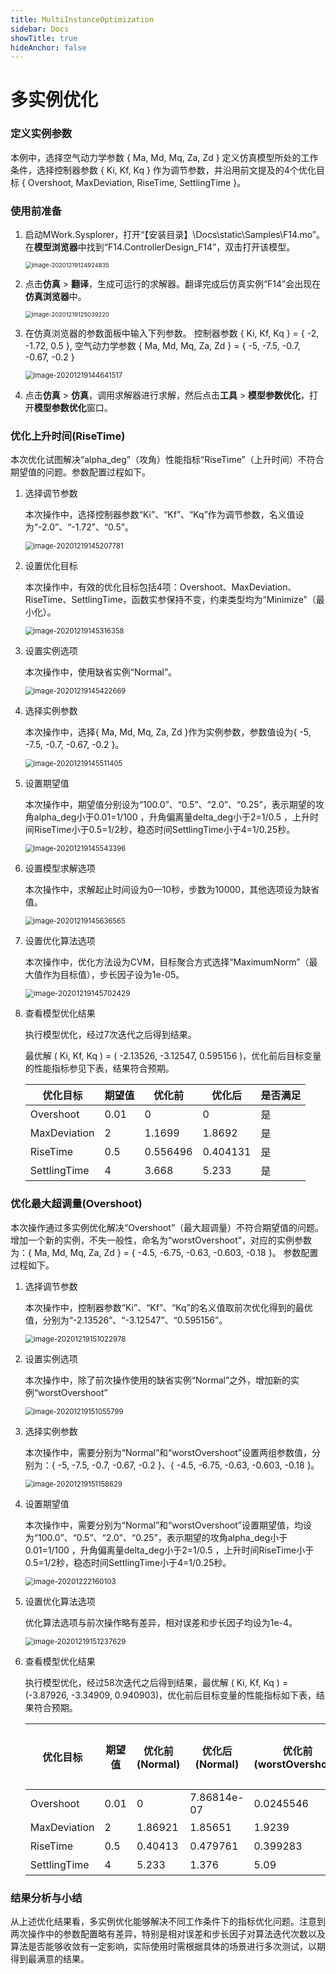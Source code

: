 ```yaml
---
title: MultiInstanceOptimization
sidebar: Docs
showTitle: true
hideAnchor: false
---
```

# 多实例优化

### 定义实例参数

本例中，选择空气动力学参数 { Ma, Md, Mq, Za, Zd } 定义仿真模型所处的工作条件，选择控制器参数 { Ki, Kf, Kq } 作为调节参数，并沿用前文提及的4个优化目标 { Overshoot, MaxDeviation, RiseTime, SettlingTime }。

### 使用前准备

1. 启动MWork.Sysplorer，打开“【安装目录】\Docs\static\Samples\F14.mo”。在**模型浏览器**中找到“F14.ControllerDesign_F14”，双击打开该模型。

   <img src="MultiInstanceOptimization.assets/image-20201219124924835.png" alt="image-20201219124924835" style="zoom:67%;" />

2. 点击**仿真** > **翻译**，生成可运行的求解器。翻译完成后仿真实例“F14”会出现在**仿真浏览器**中。

   <img src="MultiInstanceOptimization.assets/image-20201219125039220.png" alt="image-20201219125039220" style="zoom:67%;" />

3. 在仿真浏览器的参数面板中输入下列参数。
   控制器参数 { Ki, Kf, Kq } = { -2, -1.72, 0.5 },
   空气动力学参数 { Ma, Md, Mq, Za, Zd } = { -5, -7.5, -0.7, -0.67, -0.2 }
   
   <img src="MultiInstanceOptimization.assets/image-20201219144641517.png" alt="image-20201219144641517" style="zoom:80%;" />
   
4. 点击**仿真** > **仿真**，调用求解器进行求解，然后点击**工具** > **模型参数优化**，打开**模型参数优化**窗口。

### 优化上升时间(RiseTime)

本次优化试图解决“alpha_deg”（攻角）性能指标“RiseTime”（上升时间）不符合期望值的问题。参数配置过程如下。

1. 选择调节参数

   本次操作中，选择控制器参数“Ki”、“Kf”、“Kq”作为调节参数，名义值设为“-2.0”、“-1.72”、“0.5”。

   <img src="MultiInstanceOptimization.assets/image-20201219145207781.png" alt="image-20201219145207781" style="zoom: 80%;" />

2. 设置优化目标

   本次操作中，有效的优化目标包括4项：Overshoot、MaxDeviation、RiseTime、SettlingTime，函数实参保持不变，约束类型均为“Minimize”（最小化）。

   <img src="MultiInstanceOptimization.assets/image-20201219145316358.png" alt="image-20201219145316358" style="zoom: 80%;" />

3. 设置实例选项

   本次操作中，使用缺省实例“Normal”。

   <img src="MultiInstanceOptimization.assets/image-20201219145422669.png" alt="image-20201219145422669" style="zoom:80%;" />

4. 选择实例参数

   本次操作中，选择{ Ma, Md, Mq, Za, Zd }作为实例参数，参数值设为{ -5, -7.5, -0.7, -0.67, -0.2 }。

   <img src="MultiInstanceOptimization.assets/image-20201219145511405.png" alt="image-20201219145511405" style="zoom:80%;" />

5. 设置期望值

   本次操作中，期望值分别设为“100.0”、“0.5”、“2.0”、“0.25”，表示期望的攻角alpha_deg小于0.01=1/100 ，升角偏离量delta_deg小于2=1/0.5 ，上升时间RiseTime小于0.5=1/2秒，稳态时间SettlingTime小于4=1/0.25秒。

   <img src="MultiInstanceOptimization.assets/image-20201219145543396.png" alt="image-20201219145543396" style="zoom:80%;" />

6. 设置模型求解选项

   本次操作中，求解起止时间设为0—10秒，步数为10000，其他选项设为缺省值。

   <img src="MultiInstanceOptimization.assets/image-20201219145636565.png" alt="image-20201219145636565" style="zoom:80%;" />

7. 设置优化算法选项

   本次操作中，优化方法设为CVM，目标聚合方式选择“MaximumNorm”（最大值作为目标值），步长因子设为1e-05。

   <img src="MultiInstanceOptimization.assets/image-20201219145702429.png" alt="image-20201219145702429" style="zoom:84%;" />

8. 查看模型优化结果

   执行模型优化，经过7次迭代之后得到结果。

   最优解 ( Ki, Kf, Kq ) = ( -2.13526, -3.12547, 0.595156 )，优化前后目标变量的性能指标参见下表，结果符合预期。

   | 优化目标     | 期望值 | 优化前   | 优化后   | 是否满足 |
   | ------------ | ------ | -------- | -------- | -------- |
   | Overshoot    | 0.01   | 0        | 0        | 是       |
   | MaxDeviation | 2      | 1.1699   | 1.8692   | 是       |
   | RiseTime     | 0.5    | 0.556496 | 0.404131 | 是       |
   | SettlingTime | 4      | 3.668    | 5.233    | 是       |

### 优化最大超调量(Overshoot)

本次操作通过多实例优化解决“Overshoot”（最大超调量）不符合期望值的问题。增加一个新的实例，不失一般性，命名为“worstOvershoot”，对应的实例参数为：{ Ma, Md, Mq, Za, Zd } = { -4.5, -6.75, -0.63, -0.603, -0.18 }。
参数配置过程如下。

1. 选择调节参数

   本次操作中，控制器参数“Ki”、“Kf”、“Kq”的名义值取前次优化得到的最优值，分别为“-2.13526”、“-3.12547”、“0.595156”。

   <img src="MultiInstanceOptimization.assets/image-20201219151022978.png" alt="image-20201219151022978" style="zoom:82%;" />

2. 设置实例选项

   本次操作中，除了前次操作使用的缺省实例“Normal”之外，增加新的实例“worstOvershoot”

   <img src="MultiInstanceOptimization.assets/image-20201219151055799.png" alt="image-20201219151055799" style="zoom:80%;" />

3. 选择实例参数

   本次操作中，需要分别为“Normal”和“worstOvershoot”设置两组参数值，分别为：{ -5, -7.5, -0.7, -0.67, -0.2 }、{ -4.5, -6.75, -0.63, -0.603, -0.18 }。

   <img src="MultiInstanceOptimization.assets/image-20201219151158629.png" alt="image-20201219151158629" style="zoom:80%;" />

4. 设置期望值

   本次操作中，需要分别为“Normal”和“worstOvershoot”设置期望值，均设为“100.0”、“0.5”、“2.0”、“0.25”，表示期望的攻角alpha_deg小于0.01=1/100 ，升角偏离量delta_deg小于2=1/0.5 ，上升时间RiseTime小于0.5=1/2秒，稳态时间SettlingTime小于4=1/0.25秒。

   <img src="MultiInstanceOptimization.assets/image-20201222160103.png" alt="image-20201222160103" style="zoom:83%;" />
   
5. 设置优化算法选项

   优化算法选项与前次操作略有差异，相对误差和步长因子均设为1e-4。

   <img src="MultiInstanceOptimization.assets/image-20201219151237629.png" alt="image-20201219151237629" style="zoom:82%;" />

6. 查看模型优化结果

   执行模型优化，经过58次迭代之后得到结果，最优解 ( Ki, Kf, Kq ) = (-3.87926, -3.34909, 0.940903)，优化前后目标变量的性能指标如下表，结果符合预期。

   | 优化目标     | 期望值 | 优化前(Normal) | 优化后(Normal) | 优化前(worstOvershoot) | 优化后(worstOvershoot) | 是否满足 |
   | ------------ | ------ | -------------- | -------------- | ---------------------- | ---------------------- | -------- |
   | Overshoot    | 0.01   | 0              | 7.86814e-07    | 0.0245546              | 0.00957227             | 是       |
   | MaxDeviation | 2      | 1.86921        | 1.85651        | 1.9239                 | 1.92059                | 是       |
   | RiseTime     | 0.5    | 0.40413        | 0.479761       | 0.399283               | 0.456176               | 是       |
   | SettlingTime | 4      | 5.233          | 1.376          | 5.09                   | 0.799                  | 是       |

### 结果分析与小结

从上述优化结果看，多实例优化能够解决不同工作条件下的指标优化问题。注意到两次操作中的参数配置略有差异，特别是相对误差和步长因子对算法迭代次数以及算法是否能够收敛有一定影响，实际使用时需根据具体的场景进行多次测试，以期得到最满意的结果。